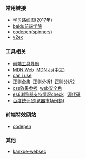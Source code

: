 ### 常用链接
* [学习路线图(2017年)](http://www.aseoe.com/special/webroadmap/)
* [baidu前端学院](http://ife.baidu.com/course/all)
* [codepen(spinners)](https://codepen.io/collection/HtAne/2/)
* [v2ex](http://www.v2ex.com/)

### 工具相关
* [前端工具导航](http://fe.congm.in/)
* [MDN Web](https://developer.mozilla.org/zh-CN/docs/Web)&nbsp;
  [MDN Js(中文)](https://developer.mozilla.org/zh-CN/docs/Web/JavaScript)
* [can i use](https://caniuse.com/#)
* [正则全集](http://tool.oschina.net/uploads/apidocs/jquery/regexp.html)&nbsp; 
  [正则分析1](https://regexper.com/)&nbsp; 
  [正则分析2](https://regexr.com/)
* [css效果参考](https://cssreference.io/)&nbsp;
  [web安全色](http://www.bootcss.com/p/websafecolors/)
* [es6浏览器支持情况check](http://ruanyf.github.io/es-checker/index.cn.html)  &nbsp; [源代码](http://www.ruanyifeng.com/blog/2015/06/es-checker.html)
* [百度统计(浏览器市场份额)](https://tongji.baidu.com/data/browser)

### 前端特效网站
* [codepen](https://codepen.io/pen/)

### 其他
* [kanxue-websec](https://www.kanxue.com/book-6.htm)



